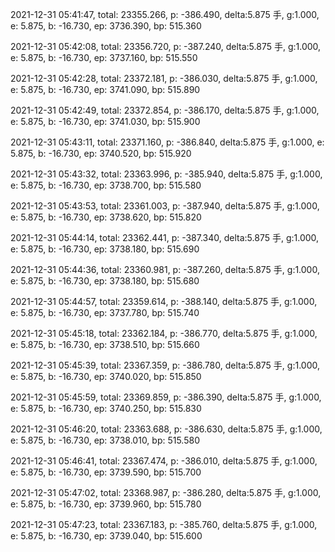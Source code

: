 2021-12-31 05:41:47, total: 23355.266, p: -386.490, delta:5.875 手, g:1.000, e: 5.875, b: -16.730, ep: 3736.390, bp: 515.360

2021-12-31 05:42:08, total: 23356.720, p: -387.240, delta:5.875 手, g:1.000, e: 5.875, b: -16.730, ep: 3737.160, bp: 515.550

2021-12-31 05:42:28, total: 23372.181, p: -386.030, delta:5.875 手, g:1.000, e: 5.875, b: -16.730, ep: 3741.090, bp: 515.890

2021-12-31 05:42:49, total: 23372.854, p: -386.170, delta:5.875 手, g:1.000, e: 5.875, b: -16.730, ep: 3741.030, bp: 515.900

2021-12-31 05:43:11, total: 23371.160, p: -386.840, delta:5.875 手, g:1.000, e: 5.875, b: -16.730, ep: 3740.520, bp: 515.920

2021-12-31 05:43:32, total: 23363.996, p: -385.940, delta:5.875 手, g:1.000, e: 5.875, b: -16.730, ep: 3738.700, bp: 515.580

2021-12-31 05:43:53, total: 23361.003, p: -387.940, delta:5.875 手, g:1.000, e: 5.875, b: -16.730, ep: 3738.620, bp: 515.820

2021-12-31 05:44:14, total: 23362.441, p: -387.340, delta:5.875 手, g:1.000, e: 5.875, b: -16.730, ep: 3738.180, bp: 515.690

2021-12-31 05:44:36, total: 23360.981, p: -387.260, delta:5.875 手, g:1.000, e: 5.875, b: -16.730, ep: 3738.180, bp: 515.680

2021-12-31 05:44:57, total: 23359.614, p: -388.140, delta:5.875 手, g:1.000, e: 5.875, b: -16.730, ep: 3737.780, bp: 515.740

2021-12-31 05:45:18, total: 23362.184, p: -386.770, delta:5.875 手, g:1.000, e: 5.875, b: -16.730, ep: 3738.510, bp: 515.660

2021-12-31 05:45:39, total: 23367.359, p: -386.780, delta:5.875 手, g:1.000, e: 5.875, b: -16.730, ep: 3740.020, bp: 515.850

2021-12-31 05:45:59, total: 23369.859, p: -386.390, delta:5.875 手, g:1.000, e: 5.875, b: -16.730, ep: 3740.250, bp: 515.830

2021-12-31 05:46:20, total: 23363.688, p: -386.630, delta:5.875 手, g:1.000, e: 5.875, b: -16.730, ep: 3738.010, bp: 515.580

2021-12-31 05:46:41, total: 23367.474, p: -386.010, delta:5.875 手, g:1.000, e: 5.875, b: -16.730, ep: 3739.590, bp: 515.700

2021-12-31 05:47:02, total: 23368.987, p: -386.280, delta:5.875 手, g:1.000, e: 5.875, b: -16.730, ep: 3739.960, bp: 515.780

2021-12-31 05:47:23, total: 23367.183, p: -385.760, delta:5.875 手, g:1.000, e: 5.875, b: -16.730, ep: 3739.040, bp: 515.600